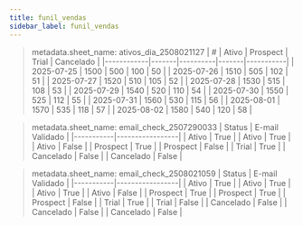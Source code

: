```yaml
---
title: funil_vendas
sidebar_label: funil_vendas
---
```

> metadata.sheet_name: ativos_dia_2508021127
| #          | Ativo | Prospect | Trial | Cancelado |
|------------|-------|----------|-------|-----------|
| 2025-07-25 | 1500  | 500      | 100   | 50        |
| 2025-07-26 | 1510  | 505      | 102   | 51        |
| 2025-07-27 | 1520  | 510      | 105   | 52        |
| 2025-07-28 | 1530  | 515      | 108   | 53        |
| 2025-07-29 | 1540  | 520      | 110   | 54        |
| 2025-07-30 | 1550  | 525      | 112   | 55        |
| 2025-07-31 | 1560  | 530      | 115   | 56        |
| 2025-08-01 | 1570  | 535      | 118   | 57        |
| 2025-08-02 | 1580  | 540      | 120   | 58        |

> metadata.sheet_name: email_check_2507290033
| Status    | E-mail Validado |
|-----------|-----------------|
| Ativo     | True            |
| Ativo     | True            |
| Ativo     | False           |
| Prospect  | True            |
| Prospect  | False           |
| Trial     | True            |
| Cancelado | False           |
| Cancelado | False           |

> metadata.sheet_name: email_check_2508021059
| Status    | E-mail Validado |
|-----------|-----------------|
| Ativo     | True            |
| Ativo     | True            |
| Ativo     | True            |
| Ativo     | False           |
| Prospect  | True            |
| Prospect  | True            |
| Prospect  | False           |
| Trial     | True            |
| Trial     | False           |
| Cancelado | False           |
| Cancelado | False           |
| Cancelado | False           |

